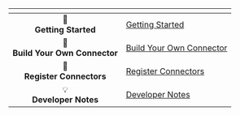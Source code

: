 <table data-view="cards" data-full-width="false">
  <thead>
    <tr>
      <th align="center" data-card-cover></th>
      <th data-hidden data-card-target data-type="content-ref"></th>
    </tr>
  </thead>
  <tbody>
    <tr>
      <td align="center">🚀<br><strong>Getting Started</strong></td>
      <td><a href="docs/connector-sdk/getting-started.md">Getting Started</a></td>
    </tr>
    <tr>
      <td align="center">🧩<br><strong>Build Your Own Connector</strong></td>
      <td><a href="docs/connector-sdk/sdk-connector-apis.md">Build Your Own Connector</a></td>
    </tr>
    <tr>
      <td align="center">🔗<br><strong>Register Connectors</strong></td>
      <td><a href="docs/connector-sdk/register-connectors.md">Register Connectors</a></td>
    </tr>
    <tr>
      <td align="center">💡<br><strong>Developer Notes</strong></td>
      <td><a href="docs/connector-sdk/developer-notes.md">Developer Notes</a></td>
    </tr>
  </tbody>
</table>
